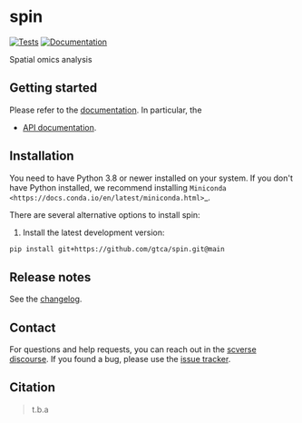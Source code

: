 # spin

[![Tests][badge-tests]][link-tests]
[![Documentation][badge-docs]][link-docs]

[badge-tests]: https://img.shields.io/github/workflow/status/gtca/spin/Test/main
[link-tests]: https://github.com/gtca/spin/actions/workflows/test.yml
[badge-docs]: https://img.shields.io/readthedocs/spin

Spatial omics analysis

## Getting started

Please refer to the [documentation][link-docs]. In particular, the

-   [API documentation][link-api].

## Installation

You need to have Python 3.8 or newer installed on your system. If you don't have
Python installed, we recommend installing `Miniconda <https://docs.conda.io/en/latest/miniconda.html>`\_.

There are several alternative options to install spin:

<!--
1) Install the latest release of `spin` from `PyPI <https://pypi.org/project/spin/>`_:

```bash
pip install spin
```
-->

1. Install the latest development version:

```bash
pip install git+https://github.com/gtca/spin.git@main
```

## Release notes

See the [changelog][changelog].

## Contact

For questions and help requests, you can reach out in the [scverse discourse][scverse-discourse].
If you found a bug, please use the [issue tracker][issue-tracker].

## Citation

> t.b.a

[scverse-discourse]: https://discourse.scverse.org/
[issue-tracker]: https://github.com/gtca/spin/issues
[changelog]: https://spin.readthedocs.io/latest/changelog.html
[link-docs]: https://spin.readthedocs.io
[link-api]: https://spin.readthedocs.io/latest/api.html
